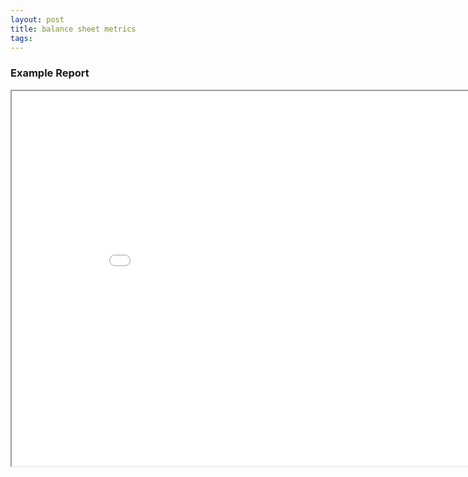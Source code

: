 ```yaml
---
layout: post
title: balance sheet metrics
tags: 
--- 
```


### Example Report

<div class="pdf-container">
    <iframe src="assets/bill-hanna/BS KPIs.v2.pdf#zoom=FitH" title="balance sheet metrics" height="600" width="912" allowFullScreen="true">
    </iframe>
</div>
